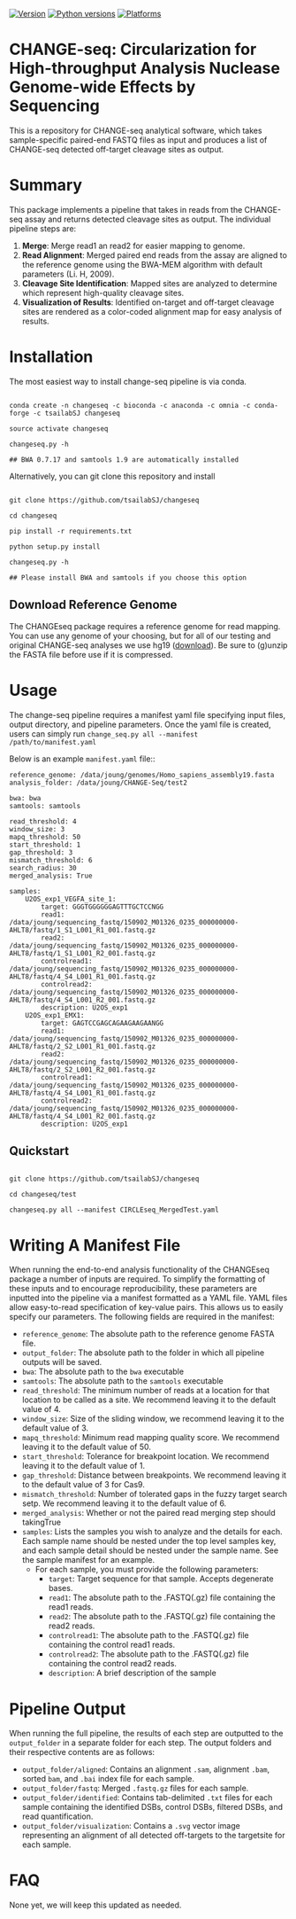 
[![Version][version-shield]][version-url]
[![Python versions][python-shield]][python-url]
[![Platforms][platform-shield]][python-url]


# CHANGE-seq: Circularization for High-throughput Analysis Nuclease Genome-wide Effects by Sequencing

This is a repository for CHANGE-seq analytical software, which takes sample-specific paired-end FASTQ files as input and produces a list of CHANGE-seq detected off-target cleavage sites as output.

# Summary

This package implements a pipeline that takes in reads from the CHANGE-seq assay and returns detected cleavage sites as output. The individual pipeline steps are:

1. **Merge**: Merge read1 an read2 for easier mapping to genome.
2. **Read Alignment**: Merged paired end reads from the assay are aligned to the reference genome using the BWA-MEM algorithm with default parameters (Li. H, 2009).
3. **Cleavage Site Identification**: Mapped sites are analyzed to determine which represent high-quality cleavage sites.
4. **Visualization of Results**: Identified on-target and off-target cleavage sites are rendered as a color-coded alignment map for easy analysis of results.

# Installation

The most easiest way to install change-seq pipeline is via conda.

```

conda create -n changeseq -c bioconda -c anaconda -c omnia -c conda-forge -c tsailabSJ changeseq

source activate changeseq

changeseq.py -h

## BWA 0.7.17 and samtools 1.9 are automatically installed

```

Alternatively, you can git clone this repository and install

```

git clone https://github.com/tsailabSJ/changeseq

cd changeseq

pip install -r requirements.txt

python setup.py install

changeseq.py -h

## Please install BWA and samtools if you choose this option

```

## Download Reference Genome

The CHANGEseq package requires a reference genome for read mapping. You can use any genome of your choosing, but for all of our testing and original CHANGE-seq analyses we use hg19 ([download](http://www.broadinstitute.org/ftp/pub/seq/references/Homo_sapiens_assembly19.fasta)). Be sure to (g)unzip the FASTA file before use if it is compressed.

# Usage

The change-seq pipeline requires a manifest yaml file specifying input files, output directory, and pipeline parameters. Once the yaml file is created, users can simply run ``change_seq.py all --manifest /path/to/manifest.yaml``


Below is an example ``manifest.yaml`` file::

    reference_genome: /data/joung/genomes/Homo_sapiens_assembly19.fasta
    analysis_folder: /data/joung/CHANGE-Seq/test2
    
    bwa: bwa
    samtools: samtools
    
    read_threshold: 4
    window_size: 3
    mapq_threshold: 50
    start_threshold: 1
    gap_threshold: 3
    mismatch_threshold: 6
    search_radius: 30
    merged_analysis: True
    
    samples:
        U2OS_exp1_VEGFA_site_1:
            target: GGGTGGGGGGAGTTTGCTCCNGG
            read1: /data/joung/sequencing_fastq/150902_M01326_0235_000000000-AHLT8/fastq/1_S1_L001_R1_001.fastq.gz
            read2: /data/joung/sequencing_fastq/150902_M01326_0235_000000000-AHLT8/fastq/1_S1_L001_R2_001.fastq.gz
            controlread1: /data/joung/sequencing_fastq/150902_M01326_0235_000000000-AHLT8/fastq/4_S4_L001_R1_001.fastq.gz
            controlread2: /data/joung/sequencing_fastq/150902_M01326_0235_000000000-AHLT8/fastq/4_S4_L001_R2_001.fastq.gz
            description: U2OS_exp1
        U2OS_exp1_EMX1:
            target: GAGTCCGAGCAGAAGAAGAANGG
            read1: /data/joung/sequencing_fastq/150902_M01326_0235_000000000-AHLT8/fastq/2_S2_L001_R1_001.fastq.gz
            read2: /data/joung/sequencing_fastq/150902_M01326_0235_000000000-AHLT8/fastq/2_S2_L001_R2_001.fastq.gz
            controlread1: /data/joung/sequencing_fastq/150902_M01326_0235_000000000-AHLT8/fastq/4_S4_L001_R1_001.fastq.gz
            controlread2: /data/joung/sequencing_fastq/150902_M01326_0235_000000000-AHLT8/fastq/4_S4_L001_R2_001.fastq.gz
            description: U2OS_exp1

## Quickstart

```

git clone https://github.com/tsailabSJ/changeseq

cd changeseq/test

changeseq.py all --manifest CIRCLEseq_MergedTest.yaml

```

# Writing A Manifest File
When running the end-to-end analysis functionality of the CHANGEseq package a number of inputs are required. To simplify the formatting of these inputs and to encourage reproducibility, these parameters are inputted into the pipeline via a manifest formatted as a YAML file. YAML files allow easy-to-read specification of key-value pairs. This allows us to easily specify our parameters. The following fields are required in the manifest:

- `reference_genome`: The absolute path to the reference genome FASTA file.
- `output_folder`: The absolute path to the folder in which all pipeline outputs will be saved.
- `bwa`: The absolute path to the `bwa` executable
- `samtools`: The absolute path to the `samtools` executable
- `read_threshold`: The minimum number of reads at a location for that location to be called as a site. We recommend leaving it to the default value of 4.
- `window_size`: Size of the sliding window, we recommend leaving it to the default value of 3.
- `mapq_threshold`: Minimum read mapping quality score. We recommend leaving it to the default value of 50.
- `start_threshold`: Tolerance for breakpoint location. We recommend leaving it to the default value of 1.
- `gap_threshold`: Distance between breakpoints. We recommend leaving it to the default value of 3 for Cas9.
- `mismatch_threshold`: Number of tolerated gaps in the fuzzy target search setp. We recommend leaving it to the default value of 6.
- `merged_analysis`: Whether or not the paired read merging step should takingTrue
- `samples`: Lists the samples you wish to analyze and the details for each. Each sample name should be nested under the top level samples key, and each sample detail should be nested under the sample name. See the sample manifest for an example.
    - For each sample, you must provide the following parameters:
        - `target`: Target sequence for that sample. Accepts degenerate bases.
        - `read1`: The absolute path to the .FASTQ(.gz) file containing the read1 reads.
        - `read2`: The absolute path to the .FASTQ(.gz) file containing the read2 reads.
        - `controlread1`: The absolute path to the .FASTQ(.gz) file containing the control read1 reads.
        - `controlread2`: The absolute path to the .FASTQ(.gz) file containing the control read2 reads.
        - `description`: A brief description of the sample


# Pipeline Output
When running the full pipeline, the results of each step are outputted to the `output_folder` in a separate folder for each step. The output folders and their respective contents are as follows:

- `output_folder/aligned`: Contains an alignment `.sam`, alignment `.bam`, sorted `bam`, and `.bai` index file for each sample.
- `output_folder/fastq`: Merged `.fastq.gz` files for each sample.
- `output_folder/identified`: Contains tab-delimited `.txt` files for each sample containing the identified DSBs, control DSBs, filtered DSBs, and read quantification.
- `output_folder/visualization`: Contains a `.svg` vector image representing an alignment of all detected off-targets to the targetsite for each sample.

# FAQ

None yet, we will keep this updated as needed.

[version-shield]: https://img.shields.io/conda/v/tsailabsj/changeseq.svg
[version-url]: https://anaconda.org/tsailabSJ/changeseq
[python-shield]: https://img.shields.io/pypi/pyversions/changeseq.svg
[python-url]: https://pypi.python.org/pypi/changeseq
[platform-shield]: https://anaconda.org/tsailabsj/changeseq/badges/platforms.svg

